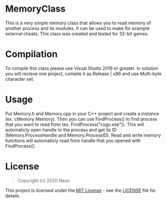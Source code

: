 # MemoryClass
 This is a very simple memory class that allows you to read memory of another process and its modules. It can be used to make for example external cheats. This class was created and tested for 32-bit games.

# Compilation
 To compile this class please use Visual Studio 2019 or greater. In solution you will recieve one project, compile it as Release | x86 and use Multi-byte character set.
 
# Usage
 Put Memory.h and Memory.cpp in your C++ project and create a instance (ex. cMemory Memory). Then you can use FindProcess() to find process that you want to read from (ex. FindProcess("csgo.exe")). This will automaticly open handle to the process and get its ID (Memory.ProcessHandle and Memory.ProcessID). Read and write memory functions will automaticly read from handle that you opened with FindProcess().
 
# License 
 > Copyright (c) 2020 Nexo

This project is licensed under the [MIT License](https://opensource.org/licenses/mit-license.php) - see the [LICENSE](LICENSE) file for details.
